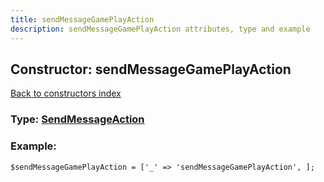 ```yaml
---
title: sendMessageGamePlayAction
description: sendMessageGamePlayAction attributes, type and example
---
```

## Constructor: sendMessageGamePlayAction  
[Back to constructors index](index.md)






### Type: [SendMessageAction](../types/SendMessageAction.md)


### Example:

```
$sendMessageGamePlayAction = ['_' => 'sendMessageGamePlayAction', ];
```  

